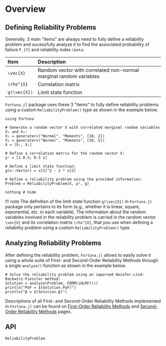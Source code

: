 # Overview

## Defining Reliability Problems

Generally, 3 main "items" are always need to fully define a reliability problem and sucessfully analyze it to find the associated probability of failure ``P_{f}`` and reliability index ``\beta``:

| Item | Description |
| :--- | :--- |
| ``\vec{X}`` | Random vector with correlated non-normal marginal random variables |
| ``\rho^{X}`` | Correlation matrix |
| ``g(\vec{X})`` | Limit state function |

`Fortuna.jl` package uses these 3 "items" to fully define reliability problems using a custom `ReliabilityProblem()` type as shown in the example below.

```@setup 1
using Fortuna
```

```@example 1
# Generate a random vector X with correlated marginal random variables X₁ and X₂:
X₁ = generaterv("Normal", "Moments", [10, 2])
X₂ = generaterv("Normal", "Moments", [20, 5])
X = [X₁, X₂]

# Define a correlation matrix for the random vector X:
ρˣ = [1 0.5; 0.5 1]

# Define a limit state function:
g(x::Vector) = x[1]^2 - 2 * x[2]

# Define a reliability problem using the provided information:
Problem = ReliabilityProblem(X, ρˣ, g)

nothing # hide
```

!!! note
    The definition of the limit state function ``g(\vec{X})`` in `Fortuna.jl` package only pertains to its form (e.g., whether it is linear, square, exponential, etc. in each variable). The information about the random variables involved in the reliability problem is carried in the random vector ``\vec{X}`` and its correlation matrix ``\rho^{X}``, that you use when defining a reliability problem using a custom `ReliabilityProblem()` type.

## Analyzing Reliability Problems

After defining the reliability problem, `Fortuna.jl` allows to easily solve it using a whole suite of First- and Second-Order Reliability Methods through a single `analyze()` function as shown in the example below.

```@example 1
# Solve the reliability problem using an imporved Hasofer-Lind-Rackwitz-Fiessler method:
Solution = analyze(Problem, FORM(iHLRF()))
println("PoF = $(Solution.PoF)")
println("β = $(Solution.β)")
```

Descriptions of all First- and Second-Order Reliability Methods implemented in `Fortuna.jl` can be found on [First-Order Reliability Methods](@ref) and [Second-Order Reliability Methods](@ref) pages.

## API

```@docs
ReliabilityProblem
```